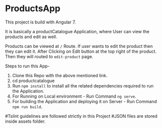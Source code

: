 # ProductsApp

This project is build with Angular 7.

It is basically a productCatalogue Application, where User can view the products and edit as well.

Products can be viewed at `/` Route.
If user wants to edit the product then they can edit it. After Clicking on Edit button at the top right of the product. Then they will routed to `edit-product` page.


Steps to run this App-
1. Clone this Repo with the above mentioned link.
2. cd productcatalogue
3. Run `npm install` to install all the related dependencies required to run the Application.
4. For Running on Local environment - Run Command `ng serve`.
5. For building the Application and deploying it on Server - Run Command `npm run build`.

#Tslint guidelines are followed strictly in this Project
#JSON files are stored inside assets folder.
